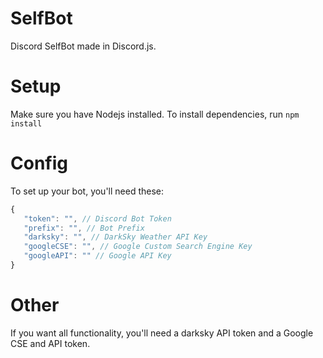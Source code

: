 # SelfBot
Discord SelfBot made in Discord.js.

# Setup
Make sure you have Nodejs installed.
To install dependencies, run `npm install`

# Config
To set up your bot, you'll need these:
```js
{
   "token": "", // Discord Bot Token
   "prefix": "", // Bot Prefix
   "darksky": "", // DarkSky Weather API Key
   "googleCSE": "", // Google Custom Search Engine Key
   "googleAPI": "" // Google API Key
}
```

# Other
If you want all functionality, you'll need a darksky API token and a Google CSE and API token.
